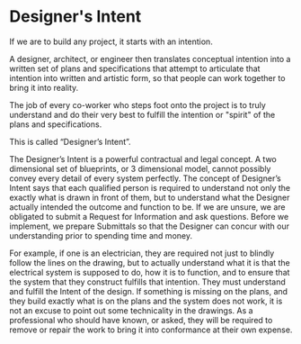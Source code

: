 # Designer's Intent
If we are to build any project, it starts with an intention.

A designer, architect, or engineer then translates conceptual intention into a written set of plans and specifications that attempt to articulate that intention into written and artistic form, so that people can work together to bring it into reality.

The job of every co-worker who steps foot onto the project is to truly understand and do their very best to fulfill the intention or "spirit" of the plans and specifications.

This is called “Designer’s Intent”.

The Designer’s Intent is a powerful contractual and legal concept. A two dimensional set of blueprints, or 3 dimensional model, cannot possibly convey every detail of every system perfectly. The concept of Designer’s Intent says that each qualified person is required to understand not only the exactly what is drawn in front of them, but to understand what the Designer actually intended the outcome and function to be. If we are unsure, we are obligated to submit a Request for Information and ask questions. Before we implement, we prepare Submittals so that the Designer can concur with our understanding prior to spending time and money.

For example, if one is an electrician, they are required not just to blindly follow the lines on the drawing, but to actually understand what it is that the electrical system is supposed to do, how it is to function, and to ensure that the system that they construct fulfills that intention. They must understand and fulfill the Intent of the design. If something is missing on the plans, and they build exactly what is on the plans and the system does not work, it is not an excuse to point out some technicality in the drawings. As a professional who should have known, or asked, they will be required to remove or repair the work to bring it into conformance at their own expense.
